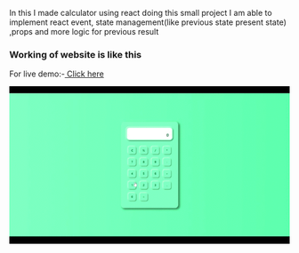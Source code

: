 
In this I made calculator using react doing this small project I am able to implement react event, state management(like previous state present state) ,props and more logic for previous result

### Working of website is like this

For live demo:-[ Click here](https://price-comp-react.netlify.app/)

![finaloutput](https://github.com/lakshay-saini-au8/calculator-using-react/blob/master/final.gif)